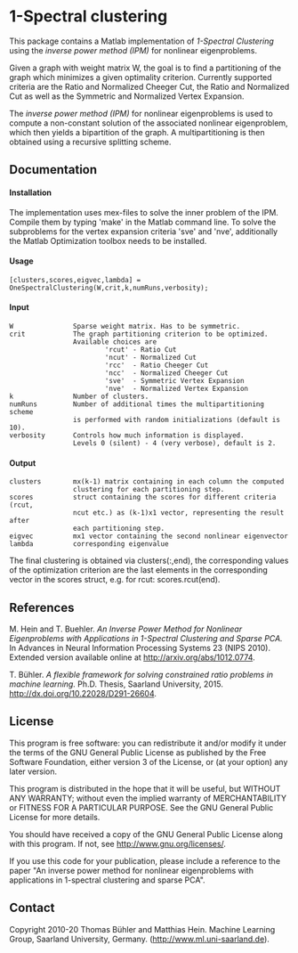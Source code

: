 # 1-Spectral clustering

This package contains a Matlab implementation of *1-Spectral Clustering* using 
the *inverse power method (IPM)* for nonlinear eigenproblems.

Given a graph with weight matrix W, the goal is to find a partitioning of the 
graph which minimizes a given optimality criterion. Currently supported 
criteria are the Ratio and Normalized Cheeger Cut, the Ratio and Normalized
Cut as well as the Symmetric and Normalized Vertex Expansion.

The *inverse power method (IPM)* for nonlinear eigenproblems is used to compute 
a non-constant solution of the associated nonlinear eigenproblem, which then 
yields a bipartition of the graph. A multipartitioning is then obtained using 
a recursive splitting scheme.


## Documentation

#### Installation

The implementation uses mex-files to solve the inner problem of the IPM. 
Compile them by typing 'make' in the Matlab command line.
To solve the subproblems for the vertex expansion criteria 'sve' and 'nve', 
additionally the Matlab Optimization toolbox needs to be installed.


#### Usage

    [clusters,scores,eigvec,lambda] = OneSpectralClustering(W,crit,k,numRuns,verbosity);


#### Input 
    
    W               Sparse weight matrix. Has to be symmetric.
    crit            The graph partitioning criterion to be optimized.
                    Available choices are
                            'rcut' - Ratio Cut 
                            'ncut' - Normalized Cut 
                            'rcc'  - Ratio Cheeger Cut
                            'ncc'  - Normalized Cheeger Cut
                            'sve'  - Symmetric Vertex Expansion
                            'nve'  - Normalized Vertex Expansion
    k               Number of clusters.
    numRuns         Number of additional times the multipartitioning scheme
                    is performed with random initializations (default is 10). 
    verbosity       Controls how much information is displayed. 
                    Levels 0 (silent) - 4 (very verbose), default is 2.


#### Output
    
    clusters        mx(k-1) matrix containing in each column the computed
                    clustering for each partitioning step.
    scores          struct containing the scores for different criteria (rcut, 
                    ncut etc.) as (k-1)x1 vector, representing the result after
                    each partitioning step.
    eigvec          mx1 vector containing the second nonlinear eigenvector
    lambda          corresponding eigenvalue

The final clustering is obtained via clusters(:,end), the corresponding 
values of the optimization criterion are the last elements in the 
corresponding vector in the scores struct, e.g. for rcut: scores.rcut(end).



## References

M. Hein and T. Buehler.
*An Inverse Power Method for Nonlinear Eigenproblems with Applications 
in 1-Spectral Clustering and Sparse PCA.* 
In Advances in Neural Information Processing Systems 23 (NIPS 2010). 
Extended version available online at http://arxiv.org/abs/1012.0774. 

T. Bühler. 
*A flexible framework for solving constrained ratio problems in machine learning.* 
Ph.D. Thesis, Saarland University, 2015. 
http://dx.doi.org/10.22028/D291-26604. 	


 
## License

This program is free software: you can redistribute it and/or modify
it under the terms of the GNU General Public License as published by
the Free Software Foundation, either version 3 of the License, or
(at your option) any later version.

This program is distributed in the hope that it will be useful,
but WITHOUT ANY WARRANTY; without even the implied warranty of
MERCHANTABILITY or FITNESS FOR A PARTICULAR PURPOSE.  See the
GNU General Public License for more details.

You should have received a copy of the GNU General Public License
along with this program.  If not, see <http://www.gnu.org/licenses/>.

If you use this code for your publication, please include a reference 
to the paper "An inverse power method for nonlinear eigenproblems with 
applications in 1-spectral clustering and sparse PCA".
 
 

## Contact

Copyright 2010-20 Thomas Bühler and Matthias Hein.
Machine Learning Group, Saarland University, Germany.
(http://www.ml.uni-saarland.de).
